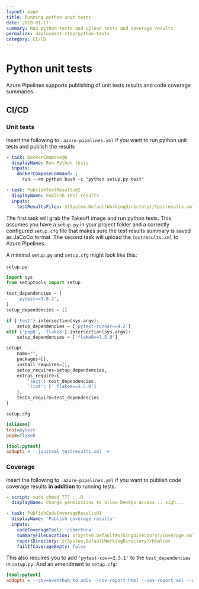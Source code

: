 ```yaml
---
layout: page
title: Running python unit tests
date: 2019-01-17
summary: Run python tests and upload tests and coverage results
permalink: deployment-step/python-tests
category: CI/CD
---
```


# Python unit tests

Azure Pipelines supports publishing of unit tests results and code coverage summaries.

## CI/CD

### Unit tests
Insert the following to `.azure-pipelines.yml` if you want to run python unit tests and publish the results

```yaml
- task: DockerCompose@0
  displayName: Run Python tests
  inputs:
    dockerComposeCommand: |
      run --rm python bash -c "python setup.py test"

- task: PublishTestResults@2
  displayName: Publish test results
  inputs:
    testResultsFiles: $(System.DefaultWorkingDirectory)/testresults.xml
```

The first task will grab the Takeoff image and run python tests. This assumes you have a `setup.py` in your project folder and a correctly configured `setup.cfg` file that makes sure the test results summary is saved as JaCoCo format. The second task will upload the `testresults.xml` to Azure Pipelines.

A minimal `setup.py` and `setup.cfg` might look like this:

`setup.py`:
```python
import sys
from setuptools import setup

test_dependencies = [
    'pytest==3.8.2',
]
setup_dependencies = []

if {'test'}.intersection(sys.argv):
    setup_dependencies = ['pytest-runner==4.2']
elif {'pep8', 'flake8'}.intersection(sys.argv):
    setup_dependencies = ['flake8==3.5.0']

setup(
    name="",
    packages=[],
    install_requires=[],
    setup_requires=setup_dependencies,
    extras_require={
        'test': test_dependencies,
        'lint': [' flake8==3.5.0']
    },
    tests_require=test_dependencies
)
```

`setup.cfg`
```ini
[aliases]
test=pytest
pep8=flake8

[tool:pytest]
addopts = --junitxml testresults.xml -v
```


### Coverage
Insert the following to `.azure-pipelines.yml` if you want to publish code coverage results **in addition** to running tests.

```yaml
- script: sudo chmod 777 . -R
  displayName: Change permissions to allow DevOps access... sigh...

- task: PublishCodeCoverageResults@1
  displayName: 'Publish coverage results'
  inputs:
    codeCoverageTool: 'cobertura'
    summaryFileLocation: $(System.DefaultWorkingDirectory)/coverage.xml
    reportDirectory: $(System.DefaultWorkingDirectory)/htmlcov
    failIfCoverageEmpty: false
```

This also requires you to add `'pytest-cov==2.5.1'` to the `test_dependencies` in `setup.py`. And an amendment to `setup.cfg`:
```ini
[tool:pytest]
addopts = --cov=eventhub_to_adls --cov-report html --cov-report xml --cov-report term-missing --junitxml testresults.xml -v
```
